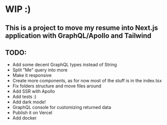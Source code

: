 # WIP :)
## This is a project to move my resume into Next.js application with GraphQL/Apollo and Tailwind

## TODO:
- Add some decent GraphQL types instead of String
- Split "Me" query into more 
- Make it responsive
- Create more components, as for now most of the stuff is in the index.tsx
- Fix folders structure and move files around
- Add SSR with Apollo
- Add tests :)
- Add dark mode!
- GraphQL console for customizing returned data
- Publish it on Vercel
- Add docker
